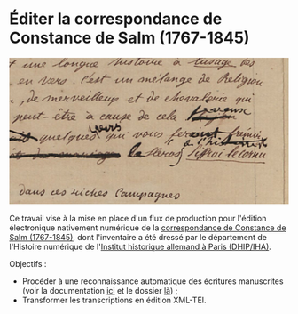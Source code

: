 Éditer la correspondance de Constance de Salm (1767-1845)
====

![a](./accueil2.jpg)

Ce travail vise à la mise en place d'un flux de production pour l'édition électronique nativement numérique de la [correspondance de Constance de Salm (1767-1845)](https://constance-de-salm.de/), dont l'inventaire a été dressé par le département de l'Histoire numérique de l'[Institut historique allemand à Paris (DHIP/IHA)](http://www.dhi-paris.fr/fr/page-daccueil.html).

Objectifs :
- Procéder à une reconnaissance automatique des écritures manuscrites (voir la documentation [ici](./htr/documentation.md) et le dossier [là](./htr)) ;
- Transformer les transcriptions en édition XML-TEI.